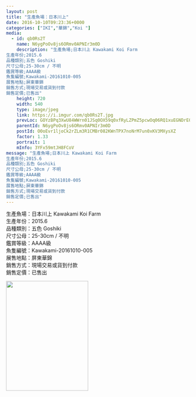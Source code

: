 ```yaml
---
layout: post
title: "生產魚場：日本川上" 
date: 2016-10-10T09:23:36+0000 
categories: ["IKI","華錦","Koi "] 
media:
  - id: qb0Rs2T
    name: N6ygPoOv8js6ORmv0APNIr3m0D
    description: "生產魚場;日本川上 Kawakami Koi Farm
生產年份;2015.6
品種類別;五色 Goshiki
尺寸公母;25-30cm / 不明
鑑賞等級;AAAA級 
魚隻編號;Kawakami-20161010-005
展售地點;屏東華錦
銷售方式;現場交易或貨到付款
銷售定價;已售出"   
    height: 720
    width: 540
    type: image/jpeg
    link: https://i.imgur.com/qb0Rs2T.jpg
    prevLoc: GOYzBPq3XwU84WWrn01JSq0OX59q0xfRyLZPmZ5pcwOq06RQ1xuEGNDrE0EQTXrpRqy1QJFE398Zpq0vSVo8g6Bkl6CRlXRPx7wZSN1V1EYGLrFojPDmL8w5SzMvMrYoOKFZ4ZwMR0w9fNPp8zPm1oFPD3Xx6r2qsOQ7XPMMJ9sj58V47DDNcA4W9PAl9nsn5ED6GLNOsynGRmj7XyhxD55nYGW1i8XM39rv5Bc9kQlWZxMAIrOjLgkj8AIMAVpVRP84
    parentId: N6ygPoOv8js6ORmv0APNIr3m0D
    postId: O0oEvr1ljoCk2rZLm3R1CMBr082KWnTPX7noNrM7un0xKV3MXysXZ
    factor: 1.33
    portrait: 1
    mInfo: 3YFx59mtJH8FCoV
message: "生產魚場;日本川上 Kawakami Koi Farm  
生產年份;2015.6  
品種類別;五色 Goshiki  
尺寸公母;25-30cm / 不明  
鑑賞等級;AAAA級   
魚隻編號;Kawakami-20161010-005  
展售地點;屏東華錦  
銷售方式;現場交易或貨到付款  
銷售定價;已售出"
---
```


生產魚場：日本川上 Kawakami Koi Farm  
生產年份：2015.6  
品種類別：五色 Goshiki  
尺寸公母：25-30cm / 不明  
鑑賞等級：AAAA級   
魚隻編號：Kawakami-20161010-005  
展售地點：屏東華錦  
銷售方式：現場交易或貨到付款  
銷售定價：已售出


[//]: #media:  
<a href="https://i.imgur.com/qb0Rs2T.jpg"><img src="https://i.imgur.com/qb0Rs2T.jpg" height="300" width="225" /></a> 
 
